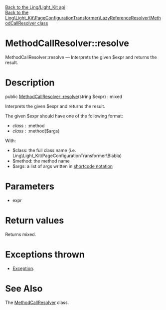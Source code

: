 [Back to the Ling/Light_Kit api](https://github.com/lingtalfi/Light_Kit/blob/master/doc/api/Ling/Light_Kit.md)<br>
[Back to the Ling\Light_Kit\PageConfigurationTransformer\LazyReferenceResolver\MethodCallResolver class](https://github.com/lingtalfi/Light_Kit/blob/master/doc/api/Ling/Light_Kit/PageConfigurationTransformer/LazyReferenceResolver/MethodCallResolver.md)


MethodCallResolver::resolve
================



MethodCallResolver::resolve — Interprets the given $expr and returns the result.




Description
================


public [MethodCallResolver::resolve](https://github.com/lingtalfi/Light_Kit/blob/master/doc/api/Ling/Light_Kit/PageConfigurationTransformer/LazyReferenceResolver/MethodCallResolver/resolve.md)(string $expr) : mixed




Interprets the given $expr and returns the result.

The given $expr should have one of the following format:

- $class::$method
- $class::$method($args)


With:
- $class: the full class name (i.e. Ling\Light_Kit\PageConfigurationTransformer\Blabla)
- $method: the method name
- $args: a list of args written in [shortcode notation](https://github.com/lingtalfi/Bat/blob/master/ShortCodeTool.md#parse)




Parameters
================


- expr

    


Return values
================

Returns mixed.


Exceptions thrown
================

- [Exception](http://php.net/manual/en/class.exception.php).&nbsp;







See Also
================

The [MethodCallResolver](https://github.com/lingtalfi/Light_Kit/blob/master/doc/api/Ling/Light_Kit/PageConfigurationTransformer/LazyReferenceResolver/MethodCallResolver.md) class.



